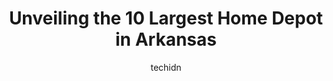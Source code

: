 ---
layout: ampstory
image: https://i0.wp.com/www.depkes.org/wp-content/uploads/2023/06/home-depot-0-in-arkansas-1685968620.jpeg?resize=640,853
author: techidn
featured: false
description: Discover the impressive array of Home Depot options in Arkansas, where you can find 10 of the largest Home Depot establishments in the area. From renowned classics to hidden gems, Arkansas o
title: Unveiling the 10 Largest Home Depot in Arkansas
cover:
   title: Unveiling the 10 Largest Home Depot in Arkansas
   subtitle: Rickpate
   background: https://www.depkes.org/wp-content/uploads/2023/06/home-depot-0-in-arkansas-1685968620.jpeg

pages: 
 - layout: thirds
   top: <h1>#1 The Home Depot</h1>
   bottom: "<p>Update 2/18/23 - okay, seeing how this is my closest HD, I knew I needed to go back. I ordered a Husky 52 and it was being shipped to this store. There was some weirdnes</p>"
   background: https://www.depkes.org/wp-content/uploads/2023/06/home-depot-1-in-arkansas-1685968621.jpeg
   backgroundblur: true
 - layout: thirds
   top: <h1>#2 The Home Depot</h1>
   bottom: "<p>1701 S 46th St, Rogers, AR 72758, United States</p>"
   background: https://www.depkes.org/wp-content/uploads/2023/06/home-depot-2-in-arkansas-1685968621.jpeg
   cta:
      link: https://www.depkes.org/blog/unveiling-the-10-largest-home-depot-in-arkansas/
      text: Unveiling the 10 Largest Home Depot in Arkansas
 - layout: thirds
   top: <h1>#3 The Home Depot</h1>
   bottom: "<p>12610 Chenal Pkwy, Little Rock, AR 72211, United States</p>"
   background: https://www.depkes.org/wp-content/uploads/2023/06/home-depot-3-in-arkansas-1685968622.jpeg
   cta:
      link: https://www.depkes.org/blog/unveiling-the-10-largest-home-depot-in-arkansas/
      text: Unveiling the 10 Largest Home Depot in Arkansas
 - layout: thirds
   top: <h1>#4 The Home Depot</h1>
   bottom: "<p>4325 E McCain Blvd, North Little Rock, AR 72117, United States</p>"
   background: https://images.unsplash.com/photo-1604871000636-074fa5117945?ixlib=rb-4.0.3&ixid=MnwxMjA3fDB8MHxwaG90by1wYWdlfHx8fGVufDB8fHx8&auto=format&fit=crop&w=640&h=853&q=80
   cta:
      link: https://www.depkes.org/blog/unveiling-the-10-largest-home-depot-in-arkansas/
      text: Unveiling the 10 Largest Home Depot in Arkansas
 - layout: thirds
   top: <h1>#5 The Home Depot</h1>
   bottom: "<p>17060 I-30, Benton, AR 72019, United States</p>"
   background: https://images.unsplash.com/photo-1574169208507-84376144848b?ixlib=rb-4.0.3&ixid=MnwxMjA3fDB8MHxwaG90by1wYWdlfHx8fGVufDB8fHx8&auto=format&fit=crop&w=640&h=853&q=80
   cta:
      link: https://www.depkes.org/blog/unveiling-the-10-largest-home-depot-in-arkansas/
      text: Unveiling the 10 Largest Home Depot in Arkansas
 - layout: thirds
   top: <h1>#6 The Home Depot</h1>
   bottom: "<p>11 Mabelvale Plaza Dr, Little Rock, AR 72209, United States</p>"
   background: https://images.unsplash.com/photo-1591393223703-56fe1347ac62?ixlib=rb-4.0.3&ixid=MnwxMjA3fDB8MHxwaG90by1wYWdlfHx8fGVufDB8fHx8&auto=format&fit=crop&w=640&h=853&q=80
   cta:
      link: https://www.depkes.org/blog/unveiling-the-10-largest-home-depot-in-arkansas/
      text: Unveiling the 10 Largest Home Depot in Arkansas
 - layout: thirds
   top: <h1>#7 The Home Depot</h1>
   bottom: "<p>711 E Parker Rd, Jonesboro, AR 72404, United States</p>"
   background: https://images.unsplash.com/photo-1527066579998-dbbae57f45ce?ixlib=rb-4.0.3&ixid=MnwxMjA3fDB8MHxwaG90by1wYWdlfHx8fGVufDB8fHx8&auto=format&fit=crop&w=640&h=853&q=80
   cta:
      link: https://www.depkes.org/blog/unveiling-the-10-largest-home-depot-in-arkansas/
      text: Unveiling the 10 Largest Home Depot in Arkansas
 - layout: thirds
   middle: Continue reading...
   background: https://plus.unsplash.com/premium_photo-1664640458616-3c74f8cb4589?ixlib=rb-4.0.3&ixid=MnwxMjA3fDB8MHxwaG90by1wYWdlfHx8fGVufDB8fHx8&auto=format&fit=crop&w=640&h=853&q=80
   cta:
      link: https://www.depkes.org/blog/unveiling-the-10-largest-home-depot-in-arkansas/
      text: Unveiling the 10 Largest Home Depot in Arkansas
      
---